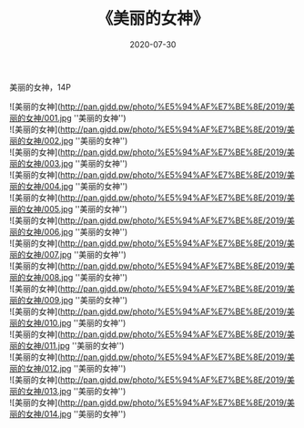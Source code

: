 ﻿---
layout: post
title:  《美丽的女神》
date:   2020-07-30
img: http://pan.gjdd.pw/photo/%E5%94%AF%E7%BE%8E/2019/美丽的女神/000.jpg
categories: [美女, 清纯, 唯美]
---

美丽的女神，14P

![美丽的女神](http://pan.gjdd.pw/photo/%E5%94%AF%E7%BE%8E/2019/美丽的女神/001.jpg ''美丽的女神'') <br>
![美丽的女神](http://pan.gjdd.pw/photo/%E5%94%AF%E7%BE%8E/2019/美丽的女神/002.jpg ''美丽的女神'') <br>
![美丽的女神](http://pan.gjdd.pw/photo/%E5%94%AF%E7%BE%8E/2019/美丽的女神/003.jpg ''美丽的女神'') <br>
![美丽的女神](http://pan.gjdd.pw/photo/%E5%94%AF%E7%BE%8E/2019/美丽的女神/004.jpg ''美丽的女神'') <br>
![美丽的女神](http://pan.gjdd.pw/photo/%E5%94%AF%E7%BE%8E/2019/美丽的女神/005.jpg ''美丽的女神'') <br>
![美丽的女神](http://pan.gjdd.pw/photo/%E5%94%AF%E7%BE%8E/2019/美丽的女神/006.jpg ''美丽的女神'') <br>
![美丽的女神](http://pan.gjdd.pw/photo/%E5%94%AF%E7%BE%8E/2019/美丽的女神/007.jpg ''美丽的女神'') <br>
![美丽的女神](http://pan.gjdd.pw/photo/%E5%94%AF%E7%BE%8E/2019/美丽的女神/008.jpg ''美丽的女神'') <br>
![美丽的女神](http://pan.gjdd.pw/photo/%E5%94%AF%E7%BE%8E/2019/美丽的女神/009.jpg ''美丽的女神'') <br>
![美丽的女神](http://pan.gjdd.pw/photo/%E5%94%AF%E7%BE%8E/2019/美丽的女神/010.jpg ''美丽的女神'') <br>
![美丽的女神](http://pan.gjdd.pw/photo/%E5%94%AF%E7%BE%8E/2019/美丽的女神/011.jpg ''美丽的女神'') <br>
![美丽的女神](http://pan.gjdd.pw/photo/%E5%94%AF%E7%BE%8E/2019/美丽的女神/012.jpg ''美丽的女神'') <br>
![美丽的女神](http://pan.gjdd.pw/photo/%E5%94%AF%E7%BE%8E/2019/美丽的女神/013.jpg ''美丽的女神'') <br>
![美丽的女神](http://pan.gjdd.pw/photo/%E5%94%AF%E7%BE%8E/2019/美丽的女神/014.jpg ''美丽的女神'') <br>

